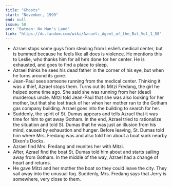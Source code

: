 ```yaml
---
title: "Ghosts"
start: "November, 1999"
end: null
issue: 58
arc: "Batman: No Man's Land"
link: "https://dc.fandom.com/wiki/Azrael:_Agent_of_the_Bat_Vol_1_58"
---
```


- Azrael stops some guys from stealing from Leslie’s medical center, but is bummed because he feels like all does is violence. He mentions this to Leslie, who thanks him for all he’s done for her center. He is exhausted, and goes to find a place to sleep.
- Azrael thinks he sees his dead father in the corner of his eye, but when he turns around its gone. 
- Jean-Paul sees someone running from the medical center. Thinking it was a thief, Azrael stops them. Turns out its Mitzi Fredang, the girl he helped some time ago. She said she was running from her (dead) murderous uncle. Mitzi told Jean-Paul that she was also looking for her mother, but that she lost track of her when her mother ran to the Gotham gas company building. Azrael goes into the building to search for her. 
- Suddenly, the spirit of St. Dumas appears and tells Azrael that it was time for him to get away Gotham. In the end, Azrael tried to rationalize the situation and told St. Dumas that he was just an illusion from his mind, caused by exhaustion and hunger. Before leaving, St. Dumas told him where Mrs. Fredang was and also told him about a boat sunk nearby Dixon's Docks.
- Azrael find Mrs. Fredang and reunites her with Mitzi.
- After, Azrael find the boat St. Dumas told him about and starts sailing away from Gotham. In the middle of the way, Azrael had a change of heart and returns. 
- He gave Mitzi and her mother the boat so they could leave the city. They sail away into the unusual fog. Suddenly, Mrs. Fredang says that Jerry is somewhere, very close to them.
